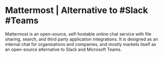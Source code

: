 # Mattermost | Alternative to #Slack #Teams
Mattermost is an open-source, self-hostable online chat service with file sharing, search, and third party application integrations. It is designed as an internal chat for organisations and companies, and mostly markets itself as an open-source alternative to Slack and Microsoft Teams.
